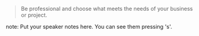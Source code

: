 > Be professional and choose what meets the needs of your business or project.

note:
    Put your speaker notes here.
    You can see them pressing 's'.
